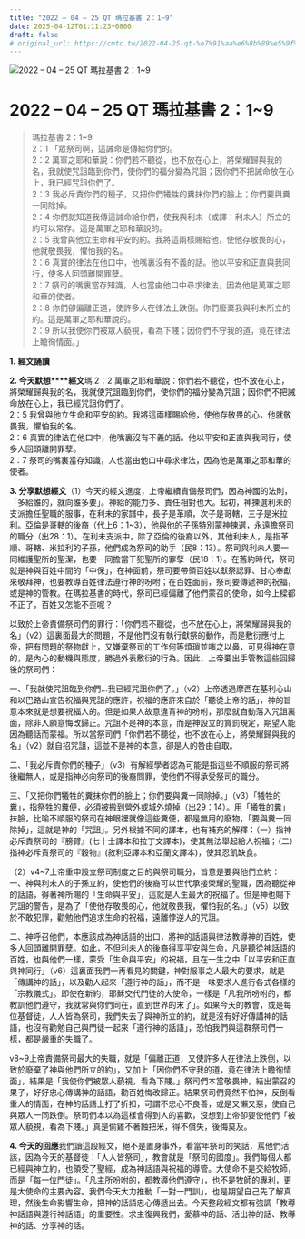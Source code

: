 ```yaml
---
title: "2022 – 04 – 25 QT 瑪拉基書 2：1~9"
date: 2025-04-12T01:11:23+0800
draft: false
# original_url: https://cmtc.tw/2022-04-25-qt-%e7%91%aa%e6%8b%89%e5%9f%ba%e6%9b%b8-2%ef%bc%9a19
---
```


![2022 – 04 – 25 QT 瑪拉基書 2：1\~9](/images/qt.jpg   "2022 – 04 – 25 QT 瑪拉基書 2：1\~9")

# 2022 – 04 – 25 QT 瑪拉基書 2：1\~9

> 瑪拉基書 2：1\~9  
> 2：1 「眾祭司啊，這誡命是傳給你們的。  
> 2：2 萬軍之耶和華說：你們若不聽從，也不放在心上，將榮耀歸與我的名，我就使咒詛臨到你們，使你們的福分變為咒詛；因你們不把誡命放在心上，我已經咒詛你們了。  
> 2：3 我必斥責你們的種子，又把你們犧牲的糞抹你們的臉上；你們要與糞一同除掉。  
> 2：4 你們就知道我傳這誡命給你們，使我與利未（或譯：利未人）所立的約可以常存。這是萬軍之耶和華說的。  
> 2：5 我曾與他立生命和平安的約。我將這兩樣賜給他，使他存敬畏的心，他就敬畏我，懼怕我的名。  
> 2：6 真實的律法在他口中，他嘴裏沒有不義的話。他以平安和正直與我同行，使多人回頭離開罪孽。  
> 2：7 祭司的嘴裏當存知識，人也當由他口中尋求律法，因為他是萬軍之耶和華的使者。  
> 2：8 你們卻偏離正道，使許多人在律法上跌倒。你們廢棄我與利未所立的約。這是萬軍之耶和華說的。  
> 2：9 所以我使你們被眾人藐視，看為下賤；因你們不守我的道，竟在律法上瞻徇情面。」

**1.** **經文誦讀**

**2. 今天默想****經文**瑪 2：2 萬軍之耶和華說：你們若不聽從，也不放在心上，將榮耀歸與我的名，我就使咒詛臨到你們，使你們的福分變為咒詛；因你們不把誡命放在心上，我已經咒詛你們了。  
2：5 我曾與他立生命和平安的約。我將這兩樣賜給他，使他存敬畏的心，他就敬畏我，懼怕我的名。  
2：6 真實的律法在他口中，他嘴裏沒有不義的話。他以平安和正直與我同行，使多人回頭離開罪孽。  
2：7 祭司的嘴裏當存知識，人也當由他口中尋求律法，因為他是萬軍之耶和華的使者。

**3. 分享默想經文**（1）今天的經文進度，上帝繼續責備祭司們，因為神國的法則，「多給誰的，就向誰多要」。神給的能力多、責任相對也大。起初，神揀選利未的支派擔任聖職的服事，在利未的家譜中，長子是革順，次子是哥轄，三子是米拉利。亞倫是哥轄的後裔（代上6：1\~3），他與他的子孫特別蒙神揀選，永遠擔祭司的職分（出28：1）。在利未支派中，除了亞倫的後裔以外，其他利未人，是指革順、哥轄、米拉利的子孫，他們成為祭司的助手（民8：13）。祭司與利未人要一同維護聖所的聖潔，也要一同擔當干犯聖所的罪孽（民18：1）。在舊約時代，祭司就是神與百姓中間的「中保」，在神面前，祭司要帶領百姓以獻祭認罪、甘心奉獻來敬拜神，也要教導百姓律法遵行神的吩咐；在百姓面前，祭司要傳遞神的祝福，或是神的管教。在瑪拉基書的時代，祭司已經偏離了他們蒙召的使命，如今上樑都不正了，百姓又怎能不歪呢？

以致於上帝責備祭司們的罪行：「你們若不聽從，也不放在心上，將榮耀歸與我的名」（v2）這裏面最大的問題，不是他們沒有執行獻祭的動作，而是敷衍應付上帝，把有問題的祭物獻上，又嫌棄祭司的工作何等煩瑣並嗤之以鼻，可見得神在意的，是內心的動機與態度，勝過外表敷衍的行為。因此，上帝要出手管教這些回歸後的祭司們：

一、「我就使咒詛臨到你們…我已經咒詛你們了。」（v2）上帝透過摩西在基利心山和以巴路山宣告祝福與咒詛的應許，祝福的應許來自於「聽從上帝的話」，神的旨意本來就是想要祝福人的。但是如果人故意違背神的吩咐，那麼就自動落入咒詛裏面，除非人願意悔改歸正。咒詛不是神的本意，而是神設立的賞罰規定，期望人能因為聽話而蒙福。所以當祭司們「你們若不聽從，也不放在心上，將榮耀歸與我的名」（v2）就自招咒詛，這並不是神的本意，卻是人的咎由自取。

二、「我必斥責你們的種子」（v3）有解經學者認為可能是指這些不順服的祭司將後繼無人，或是指神必向祭司的後裔問罪，使他們不得承受祭司的職分。

三、「又把你們犧牲的糞抹你們的臉上；你們要與糞一同除掉。」（v3）「犧牲的糞」，指祭牲的糞便，必須被搬到營外或城外燒掉（出29：14）。用「犧牲的糞」抹臉，比喻不順服的祭司在神眼裡就像這些糞便，都是無用的廢物，「要與糞一同除掉」，這就是神的「咒詛」。另外根據不同的譯本，也有補充的解釋：（一）指神必斥責祭司的『膀臂』(七十士譯本和拉丁文譯本)，使其無法舉起給人祝福；（二）指神必斥責祭司的『穀物』(敘利亞譯本和亞蘭文譯本)，使其忍飢缺食。

（2）v4\~7上帝重申設立祭司制度之目的與祭司職分，旨意是要與他們立約：  
一、神與利未人的子孫立約，使他們的後裔可以世代承接榮耀的聖職，因為聽從神的話語，得著神所賜的「生命與平安」，這就是人生最大的祝福了。但是神也賜下咒詛的警告，是為了「使他存敬畏的心，他就敬畏我，懼怕我的名。」（v5）以致於不敢犯罪，勸勉他們追求生命的祝福，遠離悖逆人的咒詛。

二、神呼召他們，本應該成為神話語的出口，將神的話語與律法教導神的百姓，使多人回頭離開罪孽。如此，不但利未人的後裔得享平安與生命，凡是聽從神話語的百姓，也與他們一樣，蒙受「生命與平安」的祝福，且在一生之中「以平安和正直與神同行」（v6）這裏面我們一再看見的關鍵，神對服事之人最大的要求，就是「傳講神的話」，以及勸人起來「遵行神的話」，而不是一味要求人進行各式各樣的「宗教儀式」。即使在新約，耶穌交代門徒的大使命，一樣是「凡我所吩咐的，都教訓他們遵守，我就常與你們同在，直到世界的末了」。如果今天的教會，或是每位基督徒，人人皆為祭司，我們失去了與神所立的約，就是沒有好好傳講神的話語，也沒有勸勉自己與門徒一起來「遵行神的話語」，恐怕我們與這群祭司們一樣，都是嚴重的失職了。

v8\~9上帝責備祭司最大的失職，就是「偏離正道，又使許多人在律法上跌倒，以致於廢棄了神與他們所立的約」，又加上「因你們不守我的道，竟在律法上瞻徇情面」，結果是「我使你們被眾人藐視，看為下賤。」祭司們本當敬畏神，結出蒙召的果子，好好忠心傳講神的話語，勸百姓悔改歸正。結果祭司們竟然不怕神，反倒看重人的情面，在神的話語上打了折扣，可謂不忠心不良善，或是又懶又惡，使自己與眾人一同跌倒。祭司們本以為這樣會得到人的喜歡，沒想到上帝卻要使他們「被眾人藐視，看為下賤。」真是偷雞不著蝕把米，得不償失，後悔莫及。

**4. 今天的回應**我們讀這段經文，絕不是置身事外，看當年祭司的笑話，罵他們活該，因為今天的基督徒：「人人皆祭司」，教會就是「祭司的國度」。我們每個人都已經與神立約，也領受了聖經，成為神話語與祝福的導管。大使命不是交給牧師，而是「每一位門徒」。「凡主所吩咐的，都教導他們遵守」，也不是牧師的專利，更是大使命的主要內容。我們今天大力推動「一對一門訓」，也是期望自己先了解真理，然後生命影響生命，把神的話語忠心傳遞出去。今天整段經文都有強調「教導神話語與遵行神話語」的重要性。求主復興我們，愛慕神的話、活出神的話、教導神的話、分享神的話。
